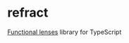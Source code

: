 # refract

[Functional lenses](https://www.fpcomplete.com/haskell/tutorial/lens) library for TypeScript

